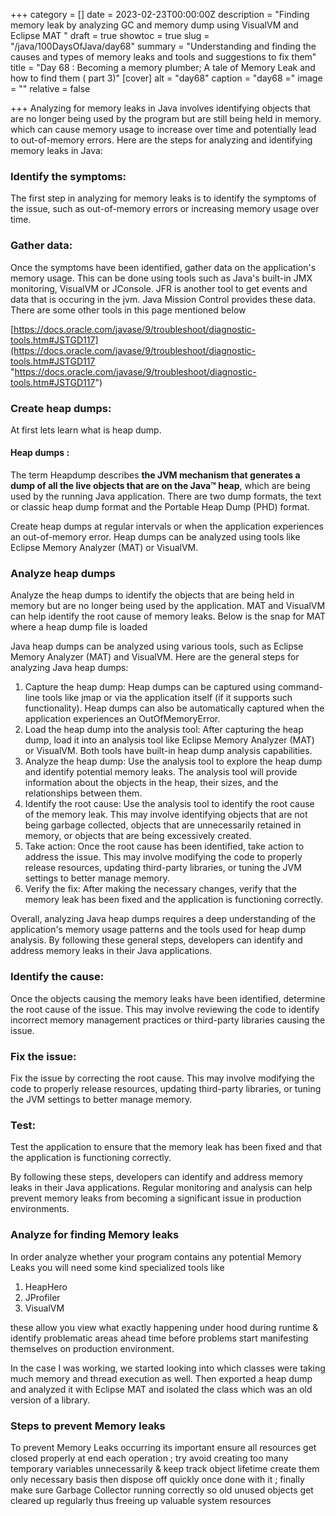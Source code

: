 +++
category = []
date = 2023-02-23T00:00:00Z
description = "Finding memory leak by analyzing GC and memory dump using VisualVM and Eclipse MAT "
draft = true
showtoc = true
slug = "/java/100DaysOfJava/day68"
summary = "Understanding and finding the causes and types of memory leaks and tools and suggestions to fix them"
title = "Day 68 : Becoming a memory plumber; A tale of Memory Leak and how to find them ( part 3)"
[cover]
alt = "day68"
caption = "day68 ="
image = ""
relative = false

+++
Analyzing for memory leaks in Java involves identifying objects that are no longer being used by the program but are still being held in memory. which can cause memory usage to increase over time and potentially lead to out-of-memory errors. Here are the steps for analyzing and identifying memory leaks in Java:

### Identify the symptoms:

The first step in analyzing for memory leaks is to identify the symptoms of the issue, such as out-of-memory errors or increasing memory usage over time.

### Gather data:

Once the symptoms have been identified, gather data on the application's memory usage. This can be done using tools such as Java's built-in JMX monitoring, VisualVM or JConsole. JFR is another tool to get events and data that is occuring in the jvm. Java Mission Control provides these data. There are some other tools in this page mentioned below

[https://docs.oracle.com/javase/9/troubleshoot/diagnostic-tools.htm#JSTGD117](https://docs.oracle.com/javase/9/troubleshoot/diagnostic-tools.htm#JSTGD117 "https://docs.oracle.com/javase/9/troubleshoot/diagnostic-tools.htm#JSTGD117")

### Create heap dumps:

At first lets learn what is heap dump.

#### Heap dumps :

The term Heapdump describes **the JVM mechanism that generates a dump of all the live objects that are on the Java™ heap**, which are being used by the running Java application. There are two dump formats, the text or classic heap dump format and the Portable Heap Dump (PHD) format.

Create heap dumps at regular intervals or when the application experiences an out-of-memory error. Heap dumps can be analyzed using tools like Eclipse Memory Analyzer (MAT) or VisualVM.

### Analyze heap dumps

Analyze the heap dumps to identify the objects that are being held in memory but are no longer being used by the application. MAT and VisualVM can help identify the root cause of memory leaks. Below is the snap for MAT where a heap dump file is loaded

Java heap dumps can be analyzed using various tools, such as Eclipse Memory Analyzer (MAT) and VisualVM. Here are the general steps for analyzing Java heap dumps:

1. Capture the heap dump: Heap dumps can be captured using command-line tools like jmap or via the application itself (if it supports such functionality). Heap dumps can also be automatically captured when the application experiences an OutOfMemoryError.
2. Load the heap dump into the analysis tool: After capturing the heap dump, load it into an analysis tool like Eclipse Memory Analyzer (MAT) or VisualVM. Both tools have built-in heap dump analysis capabilities.
3. Analyze the heap dump: Use the analysis tool to explore the heap dump and identify potential memory leaks. The analysis tool will provide information about the objects in the heap, their sizes, and the relationships between them.
4. Identify the root cause: Use the analysis tool to identify the root cause of the memory leak. This may involve identifying objects that are not being garbage collected, objects that are unnecessarily retained in memory, or objects that are being excessively created.
5. Take action: Once the root cause has been identified, take action to address the issue. This may involve modifying the code to properly release resources, updating third-party libraries, or tuning the JVM settings to better manage memory.
6. Verify the fix: After making the necessary changes, verify that the memory leak has been fixed and the application is functioning correctly.

Overall, analyzing Java heap dumps requires a deep understanding of the application's memory usage patterns and the tools used for heap dump analysis. By following these general steps, developers can identify and address memory leaks in their Java applications.

### Identify the cause:

Once the objects causing the memory leaks have been identified, determine the root cause of the issue. This may involve reviewing the code to identify incorrect memory management practices or third-party libraries causing the issue.

### Fix the issue:

Fix the issue by correcting the root cause. This may involve modifying the code to properly release resources, updating third-party libraries, or tuning the JVM settings to better manage memory.

### Test:

Test the application to ensure that the memory leak has been fixed and that the application is functioning correctly.

By following these steps, developers can identify and address memory leaks in their Java applications. Regular monitoring and analysis can help prevent memory leaks from becoming a significant issue in production environments.

### Analyze for finding Memory leaks

In order analyze whether your program contains any potential Memory Leaks you will need some kind specialized tools like

1. HeapHero
2. JProfiler
3. VisualVM

these allow you view what exactly happening under hood during runtime & identify problematic areas ahead time before problems start manifesting themselves on production environment.

In the case I was working, we started looking into which classes were taking much memory and thread execution as well. Then exported a heap dump and analyzed it with Eclipse MAT and isolated the class which was an old version of a library. 

### Steps to prevent Memory leaks

To prevent Memory Leaks occurring its important ensure all resources get closed properly at end each operation ; try avoid creating too many temporary variables unnecessarily & keep track object lifetime create them only necessary basis then dispose off quickly once done with it ; finally make sure Garbage Collector running correctly so old unused objects get cleared up regularly thus freeing up valuable system resources